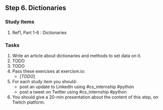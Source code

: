## Step 6. Dictionaries

### Study Items
  1. Ref1, Part 1-6 : Dictionaries

### Tasks

 1. Write an article about dictionaries and methods to set data on it.
 2. TODO
 3. TODO
 4. Pass these exercises at exercism.io:
    - [*TODO*]
 5. For each study item you should:  
     - post an update to LinkedIn using #cs_internship #python  
     - post a tweet on Twitter using #cs_internship #python
 6. You should give a 20-min presentation about the content of this step, on Twitch platform.
